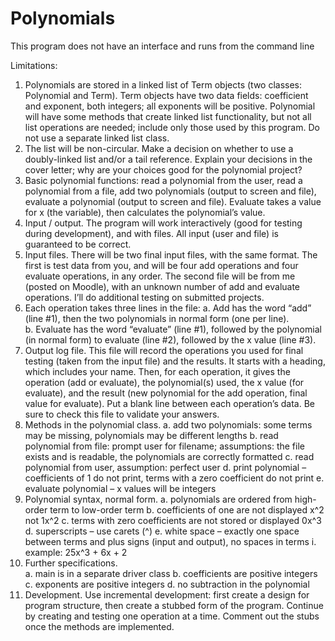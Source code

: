 # Polynomials
This program does not have an interface and runs from the command line

Limitations:
  1.	Polynomials are stored in a linked list of Term objects (two classes: Polynomial and Term).  Term objects have two data fields: coefficient and exponent, both integers; all exponents will be positive.  Polynomial will have some methods that create linked list functionality, but not all list operations are needed; include only those used by this program.  Do not use a separate linked list class.
  2.	The list will be non-circular.  Make a decision on whether to use a doubly-linked list and/or a tail reference.  Explain your decisions in the cover letter; why are your choices good for the polynomial project?
  3.	Basic polynomial functions: read a polynomial from the user, read a polynomial from a file, add two polynomials (output to screen and file), evaluate a polynomial (output to screen and file).  Evaluate takes a value for x (the variable), then calculates the polynomial’s value.
  4.	Input / output.  The program will work interactively (good for testing during development), and with files.  All input (user and file) is guaranteed to be correct.  
  5.	Input files.  There will be two final input files, with the same format.  The first is test data from you, and will be four add operations and four evaluate operations, in any order.  The second file will be from me (posted on Moodle), with an unknown number of add and evaluate operations.  I’ll do additional testing on submitted projects.
  6.	Each operation takes three lines in the file: 
    a.	Add has the word “add” (line #1), then the two polynomials in normal form (one per line).  
    b.	Evaluate has the word “evaluate” (line #1), followed by the polynomial (in normal form) to evaluate (line #2), followed by the x value (line #3).  
  7.	Output log file.  This file will record the operations you used for final testing (taken from the input file) and the results.  It starts with a heading, which includes your name.  Then, for each operation, it gives the operation (add or evaluate), the polynomial(s) used, the x value (for evaluate), and the result (new polynomial for the add operation, final value for evaluate).  Put a blank line between each operation’s data.  Be sure to check this file to validate your answers.  
  8.	Methods in the polynomial class.
    a.	add two polynomials: some terms may be missing, polynomials may be different lengths
    b.	read polynomial from file: prompt user for filename; assumptions: the file exists and is readable, the polynomials are correctly formatted
    c.	read polynomial from user, assumption: perfect user 
    d.	print polynomial – coefficients of 1 do not print, terms with a zero coefficient do not print
    e.	evaluate polynomial – x values will be integers
  9.	Polynomial syntax, normal form.
    a.	polynomials are ordered from high-order term to low-order term
    b.	coefficients of one are not displayed
        x^2  not  1x^2
    c.	terms with zero coefficients are not stored or displayed 
        0x^3 
    d.	superscripts – use carets (^)
    e.	white space – exactly one space between terms and plus signs (input and output), no spaces in terms
    i.	example: 25x^3 + 6x + 2
  10.	Further specifications.  
    a.	main is in a separate driver class
    b.	coefficients are positive integers
    c.	exponents are positive integers
    d.	no subtraction in the polynomial
  11.	Development.  Use incremental development: first create a design for program structure, then create a stubbed form of the program.  Continue by creating and testing one operation at a time.  Comment out the stubs once the methods are implemented.
